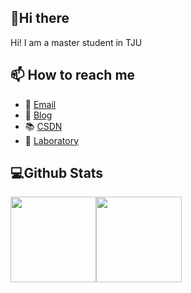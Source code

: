 ## 👋Hi there 

Hi! I am a master student in TJU

## 📫 How to reach me

- 📧 [Email](493284461@qq.com)
- 📝 [Blog](http://blog.liph.top)
- 📚 [CSDN](https://blog.csdn.net/lph1912080122)
- 🏡 [Laboratory](http://107lab.com)

## 💻Github Stats

<img align="" height="137px" src="https://github-readme-stats.vercel.app/api?username=lipenghui8&hide_title=true&hide_border=true&show_icons=true&include_all_commits=true&line_height=21&theme=graywhite&locale=en" /><img align="" height="137px" src="https://github-readme-stats.vercel.app/api/top-langs/?username=lipenghui8&hide_title=true&hide_border=true&layout=compact&theme=graywhite&locale=cn" />
